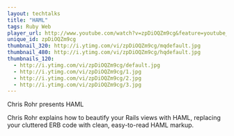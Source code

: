 ```yaml
---
layout: techtalks
title: "HAML"
tags: Ruby Web
player_url: http://www.youtube.com/watch?v=zpDiOQZm9cg&feature=youtube_gdata_player
unique_id: zpDiOQZm9cg 
thumbnail_320: http://i.ytimg.com/vi/zpDiOQZm9cg/mqdefault.jpg
thumbnail_480: http://i.ytimg.com/vi/zpDiOQZm9cg/hqdefault.jpg
thumbnails_120: 
  - http://i.ytimg.com/vi/zpDiOQZm9cg/default.jpg
  - http://i.ytimg.com/vi/zpDiOQZm9cg/1.jpg
  - http://i.ytimg.com/vi/zpDiOQZm9cg/2.jpg
  - http://i.ytimg.com/vi/zpDiOQZm9cg/3.jpg
---
```

Chris Rohr presents HAML

Chris Rohr explains how to beautify your Rails views with HAML, replacing your cluttered ERB code with clean, easy-to-read HAML markup.
